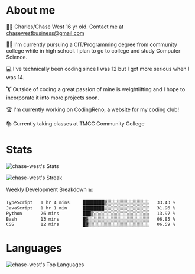 # About me
🙋‍♂️ Charles/Chase West 16 yr old. Contact me at chasewestbusiness@gmail.com

👨‍🎓 I'm currently pursuing a CIT/Programming degree from community college
while in high school. I plan to go to college and study Computer Science. 

💻 I've technically been coding since I was 12 but
I got more serious when I was 14. 

🏋️ Outside of coding a great passion of mine is weightlifting
and I hope to incorporate it into more projects soon.

🏆 I'm currently working on CodingReno, a website for my coding club! 

📚 Currently taking classes at TMCC Community College 

# Stats 

![chase-west's Stats](https://github-readme-stats.vercel.app/api?username=chase-west&theme=prussian&show_icons=true&hide_border=false&count_private=true)


![chase-west's Streak](https://github-readme-streak-stats.herokuapp.com/?user=chase-west&theme=prussian&hide_border=false)

Weekly Development Breakdown 📊
<!--START_SECTION:waka-->

```txt
TypeScript   1 hr 4 mins     ████████▒░░░░░░░░░░░░░░░░   33.43 %
JavaScript   1 hr 1 min      ████████░░░░░░░░░░░░░░░░░   31.96 %
Python       26 mins         ███▒░░░░░░░░░░░░░░░░░░░░░   13.97 %
Bash         13 mins         █▓░░░░░░░░░░░░░░░░░░░░░░░   06.85 %
CSS          12 mins         █▓░░░░░░░░░░░░░░░░░░░░░░░   06.59 %
```

<!--END_SECTION:waka-->


# Languages 
![chase-west's Top Languages](https://github-readme-stats.vercel.app/api/top-langs/?username=chase-west&theme=prussian&show_icons=true&hide_border=false&layout=compact)


